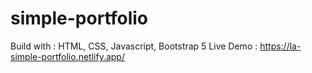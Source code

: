 # simple-portfolio

Build with : HTML, CSS, Javascript, Bootstrap 5
Live Demo : https://la-simple-portfolio.netlify.app/
